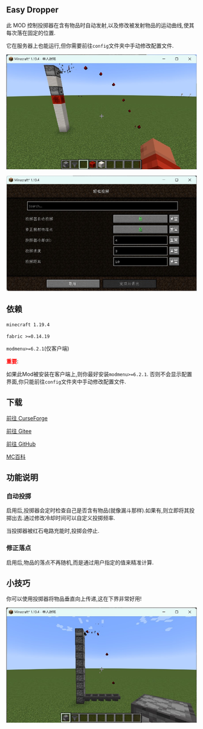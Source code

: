 ## Easy Dropper

此 MOD 控制投掷器在含有物品时自动发射,以及修改被发射物品的运动曲线,使其每次落在固定的位置.

它在服务器上也能运行,但你需要前往``config``文件夹中手动修改配置文件.

![屏幕截图1](res/sh_4.jpg)

![屏幕截图2](res/sh_2_CN.jpg)

## 依赖

``minecraft 1.19.4``

``fabric >=0.14.19``

``modmenu>=6.2.1``(仅客户端)

**<font color=red>重要</font>**:

如果此Mod被安装在客户端上,则你最好安装``modmenu>=6.2.1``. 否则不会显示配置界面,你只能前往``config``文件夹中手动修改配置文件.

## 下载

[前往 CurseForge](https://www.curseforge.com/minecraft/mc-mods/easydropper)

[前往 Gitee](https://gitee.com/EasyMod/EasyDropper/releases/)

[前往 GitHub](https://github.com/DearXuan7392/EasyDropper/releases/)

[MC百科](https://www.mcmod.cn/class/10443.html)

## 功能说明

### 自动投掷

启用后,投掷器会定时检查自己是否含有物品(就像漏斗那样).如果有,则立即将其投掷出去.通过修改冷却时间可以自定义投掷频率.

当投掷器被红石电路充能时,投掷会停止.

### 修正落点

启用后,物品的落点不再随机,而是通过用户指定的值来精准计算.

## 小技巧

你可以使用投掷器将物品垂直向上传递,这在下界非常好用!

![screenshot3](res/sh_3.jpg)